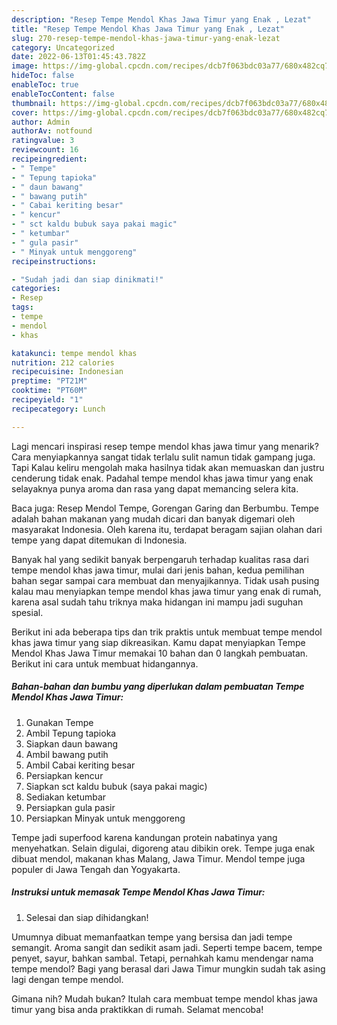 ```yaml
---
description: "Resep Tempe Mendol Khas Jawa Timur yang Enak , Lezat"
title: "Resep Tempe Mendol Khas Jawa Timur yang Enak , Lezat"
slug: 270-resep-tempe-mendol-khas-jawa-timur-yang-enak-lezat
category: Uncategorized
date: 2022-06-13T01:45:43.782Z
image: https://img-global.cpcdn.com/recipes/dcb7f063bdc03a77/680x482cq70/tempe-mendol-khas-jawa-timur-foto-resep-utama.jpg
hideToc: false
enableToc: true
enableTocContent: false
thumbnail: https://img-global.cpcdn.com/recipes/dcb7f063bdc03a77/680x482cq70/tempe-mendol-khas-jawa-timur-foto-resep-utama.jpg
cover: https://img-global.cpcdn.com/recipes/dcb7f063bdc03a77/680x482cq70/tempe-mendol-khas-jawa-timur-foto-resep-utama.jpg
author: Admin
authorAv: notfound
ratingvalue: 3
reviewcount: 16
recipeingredient:
- " Tempe"
- " Tepung tapioka"
- " daun bawang"
- " bawang putih"
- " Cabai keriting besar"
- " kencur"
- " sct kaldu bubuk saya pakai magic"
- " ketumbar"
- " gula pasir"
- " Minyak untuk menggoreng"
recipeinstructions:

- "Sudah jadi dan siap dinikmati!"
categories:
- Resep
tags:
- tempe
- mendol
- khas

katakunci: tempe mendol khas 
nutrition: 212 calories
recipecuisine: Indonesian
preptime: "PT21M"
cooktime: "PT60M"
recipeyield: "1"
recipecategory: Lunch

---
```



Lagi mencari inspirasi resep tempe mendol khas jawa timur yang menarik? Cara menyiapkannya sangat tidak terlalu sulit namun tidak gampang juga. Tapi Kalau keliru mengolah maka hasilnya tidak akan memuaskan dan justru cenderung tidak enak. Padahal tempe mendol khas jawa timur yang enak selayaknya punya aroma dan rasa yang dapat memancing selera kita.


Baca juga: Resep Mendol Tempe, Gorengan Garing dan Berbumbu. Tempe adalah bahan makanan yang mudah dicari dan banyak digemari oleh masyarakat Indonesia. Oleh karena itu, terdapat beragam sajian olahan dari tempe yang dapat ditemukan di Indonesia.

Banyak hal yang sedikit banyak berpengaruh terhadap kualitas rasa dari tempe mendol khas jawa timur, mulai dari jenis bahan, kedua pemilihan bahan segar sampai cara membuat dan menyajikannya. Tidak usah pusing kalau mau menyiapkan tempe mendol khas jawa timur yang enak di rumah, karena asal sudah tahu triknya maka hidangan ini mampu jadi suguhan spesial.


Berikut ini ada beberapa tips dan trik praktis untuk membuat tempe mendol khas jawa timur yang siap dikreasikan. Kamu dapat menyiapkan Tempe Mendol Khas Jawa Timur memakai 10 bahan dan 0 langkah pembuatan. Berikut ini cara untuk membuat hidangannya.

<!--inarticleads1-->

##### Bahan-bahan dan bumbu yang diperlukan dalam pembuatan Tempe Mendol Khas Jawa Timur:

1. Gunakan  Tempe
1. Ambil  Tepung tapioka
1. Siapkan  daun bawang
1. Ambil  bawang putih
1. Ambil  Cabai keriting besar
1. Persiapkan  kencur
1. Siapkan  sct kaldu bubuk (saya pakai magic)
1. Sediakan  ketumbar
1. Persiapkan  gula pasir
1. Persiapkan  Minyak untuk menggoreng


Tempe jadi superfood karena kandungan protein nabatinya yang menyehatkan. Selain digulai, digoreng atau dibikin orek. Tempe juga enak dibuat mendol, makanan khas Malang, Jawa Timur. Mendol tempe juga populer di Jawa Tengah dan Yogyakarta. 

<!--inarticleads2-->

##### Instruksi untuk memasak Tempe Mendol Khas Jawa Timur:


1. Selesai dan siap dihidangkan!

Umumnya dibuat memanfaatkan tempe yang bersisa dan jadi tempe semangit. Aroma sangit dan sedikit asam jadi. Seperti tempe bacem, tempe penyet, sayur, bahkan sambal. Tetapi, pernahkah kamu mendengar nama tempe mendol? Bagi yang berasal dari Jawa Timur mungkin sudah tak asing lagi dengan tempe mendol. 

Gimana nih? Mudah bukan? Itulah cara membuat tempe mendol khas jawa timur yang bisa anda praktikkan di rumah. Selamat mencoba!
